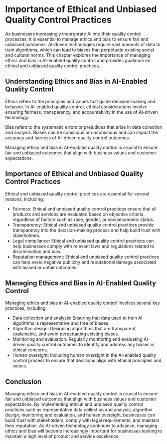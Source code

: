 Importance of Ethical and Unbiased Quality Control Practices
===============================================================================================================================

As businesses increasingly incorporate AI into their quality control processes, it is essential to manage ethics and bias to ensure fair and unbiased outcomes. AI-driven technologies require vast amounts of data to train algorithms, which can lead to biases that perpetuate existing social and cultural norms. This chapter explores the importance of managing ethics and bias in AI-enabled quality control and provides guidance on ethical and unbiased quality control practices.

Understanding Ethics and Bias in AI-Enabled Quality Control
-----------------------------------------------------------

Ethics refers to the principles and values that guide decision-making and behavior. In AI-enabled quality control, ethical considerations involve ensuring fairness, transparency, and accountability in the use of AI-driven technology.

Bias refers to the systematic errors or prejudices that arise in data collection and analysis. Biases can be conscious or unconscious and can impact the accuracy and fairness of AI-driven quality control outcomes.

Managing ethics and bias in AI-enabled quality control is crucial to ensure fair and unbiased outcomes that align with business values and customer expectations.

Importance of Ethical and Unbiased Quality Control Practices
------------------------------------------------------------

Ethical and unbiased quality control practices are essential for several reasons, including:

* Fairness: Ethical and unbiased quality control practices ensure that all products and services are evaluated based on objective criteria, regardless of factors such as race, gender, or socioeconomic status.
* Transparency: Ethical and unbiased quality control practices provide transparency into the decision-making process and help build trust with stakeholders.
* Legal compliance: Ethical and unbiased quality control practices can help businesses comply with relevant laws and regulations related to discrimination and bias.
* Reputation management: Ethical and unbiased quality control practices can help avoid negative publicity and reputational damage associated with biased or unfair outcomes.

Managing Ethics and Bias in AI-Enabled Quality Control
------------------------------------------------------

Managing ethics and bias in AI-enabled quality control involves several key practices, including:

* Data collection and analysis: Ensuring that data used to train AI algorithms is representative and free of biases.
* Algorithm design: Designing algorithms that are transparent, explainable, and avoid perpetuating existing biases.
* Monitoring and evaluation: Regularly monitoring and evaluating AI-driven quality control outcomes to identify and address any biases or ethical concerns.
* Human oversight: Including human oversight in the AI-enabled quality control process to ensure that decisions align with ethical principles and values.

Conclusion
----------

Managing ethics and bias in AI-enabled quality control is crucial to ensure fair and unbiased outcomes that align with business values and customer expectations. By implementing ethical and unbiased quality control practices such as representative data collection and analysis, algorithm design, monitoring and evaluation, and human oversight, businesses can build trust with stakeholders, comply with legal requirements, and maintain their reputation. As AI-driven technology continues to advance, managing ethics and bias will become increasingly important for businesses looking to maintain a high level of product and service excellence.
